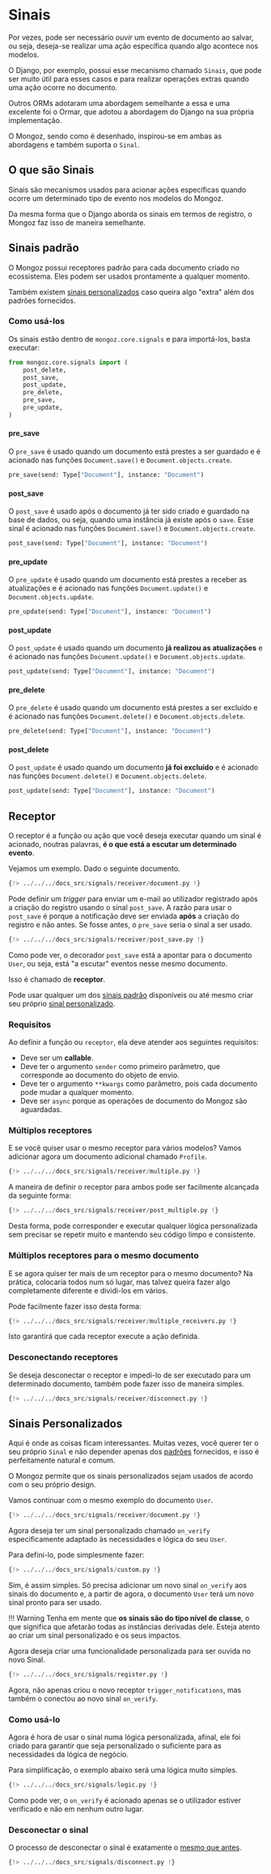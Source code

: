 # Sinais

Por vezes, pode ser necessário *ouvir* um evento de documento ao salvar, ou seja, deseja-se realizar uma ação específica quando algo acontece nos modelos.

O Django, por exemplo, possui esse mecanismo chamado `Sinais`, que pode ser muito útil para esses casos e para realizar operações extras quando uma ação ocorre no documento.

Outros ORMs adotaram uma abordagem semelhante a essa e uma excelente foi o Ormar, que adotou a abordagem do Django na sua própria implementação.

O Mongoz, sendo como é desenhado, inspirou-se em ambas as abordagens e também suporta o `Sinal`.

## O que são Sinais

Sinais são mecanismos usados para acionar ações específicas quando ocorre um determinado tipo de evento nos modelos do Mongoz.

Da mesma forma que o Django aborda os sinais em termos de registro, o Mongoz faz isso de maneira semelhante.

## Sinais padrão

O Mongoz possui receptores padrão para cada documento criado no ecossistema. Eles podem ser usados prontamente a qualquer momento.

Também existem [sinais personalizados](#sinais-personalizados) caso queira algo "extra" além dos padrões fornecidos.

### Como usá-los

Os sinais estão dentro de `mongoz.core.signals` e para importá-los, basta executar:

``` python
from mongoz.core.signals import (
    post_delete,
    post_save,
    post_update,
    pre_delete,
    pre_save,
    pre_update,
)
```

#### pre_save

O `pre_save` é usado quando um documento está prestes a ser guardado e é acionado nas funções `Document.save()` e `Document.objects.create`.

```python
pre_save(send: Type["Document"], instance: "Document")
```

#### post_save

O `post_save` é usado após o documento já ter sido criado e guardado na base de dados, ou seja, quando uma instância já existe após o `save`. Esse sinal é acionado nas funções `Document.save()` e `Document.objects.create`.

```python
post_save(send: Type["Document"], instance: "Document")
```

#### pre_update

O `pre_update` é usado quando um documento está prestes a receber as atualizações e é acionado nas funções `Document.update()` e `Document.objects.update`.

```python
pre_update(send: Type["Document"], instance: "Document")
```

#### post_update

O `post_update` é usado quando um documento **já realizou as atualizações** e é acionado nas funções `Document.update()` e `Document.objects.update`.

```python
post_update(send: Type["Document"], instance: "Document")
```

#### pre_delete

O `pre_delete` é usado quando um documento está prestes a ser excluído e é acionado nas funções `Document.delete()` e `Document.objects.delete`.

```python
pre_delete(send: Type["Document"], instance: "Document")
```

#### post_delete

O `post_update` é usado quando um documento **já foi excluído** e é acionado nas funções `Document.delete()` e `Document.objects.delete`.

```python
post_update(send: Type["Document"], instance: "Document")
```

## Receptor

O receptor é a função ou ação que você deseja executar quando um sinal é acionado, noutras palavras, **é o que está a escutar um determinado evento**.

Vejamos um exemplo. Dado o seguinte documento.

```python
{!> ../../../docs_src/signals/receiver/document.py !}
```

Pode definir um *trigger* para enviar um e-mail ao utilizador registrado após a criação do registro usando o sinal `post_save`. A razão para usar o `post_save` é porque a notificação deve ser enviada **após** a criação do registro e não antes. Se fosse antes, o `pre_save` seria o sinal a ser usado.

```python hl_lines="11-12"
{!> ../../../docs_src/signals/receiver/post_save.py !}
```

Como pode ver, o decorador `post_save` está a apontar para o documento `User`, ou seja, está "a escutar" eventos nesse mesmo documento.

Isso é chamado de **receptor**.

Pode usar qualquer um dos [sinais padrão](#sinais-padrão) disponíveis ou até mesmo criar seu próprio [sinal personalizado](#sinais-personalizados).

### Requisitos

Ao definir a função ou `receptor`, ela deve atender aos seguintes requisitos:

* Deve ser um **callable**.
* Deve ter o argumento `sender` como primeiro parâmetro, que corresponde ao documento do objeto de envio.
* Deve ter o argumento `**kwargs` como parâmetro, pois cada documento pode mudar a qualquer momento.
* Deve ser `async` porque as operações de documento do Mongoz são aguardadas.

### Múltiplos receptores

E se você quiser usar o mesmo receptor para vários modelos? Vamos adicionar agora um documento adicional chamado `Profile`.

```python
{!> ../../../docs_src/signals/receiver/multiple.py !}
```

A maneira de definir o receptor para ambos pode ser facilmente alcançada da seguinte forma:

```python hl_lines="11"
{!> ../../../docs_src/signals/receiver/post_multiple.py !}
```

Desta forma, pode corresponder e executar qualquer lógica personalizada sem precisar se repetir muito e mantendo seu código limpo e consistente.

### Múltiplos receptores para o mesmo documento

E se agora quiser ter mais de um receptor para o mesmo documento? Na prática, colocaria todos num só lugar, mas talvez queira fazer algo completamente diferente e dividi-los em vários.

Pode facilmente fazer isso desta forma:

```python
{!> ../../../docs_src/signals/receiver/multiple_receivers.py !}
```

Isto garantirá que cada receptor execute a ação definida.

### Desconectando receptores

Se deseja desconectar o receptor e impedi-lo de ser executado para um determinado documento, também pode fazer isso de maneira simples.

```python hl_lines="20 23"
{!> ../../../docs_src/signals/receiver/disconnect.py !}
```

## Sinais Personalizados

Aqui é onde as coisas ficam interessantes. Muitas vezes, você querer ter o seu próprio `Sinal` e não depender apenas dos [padrões](#sinais-padrão) fornecidos, e isso é perfeitamente natural e comum.

O Mongoz permite que os sinais personalizados sejam usados de acordo com o seu próprio design.

Vamos continuar com o mesmo exemplo do documento `User`.

```python
{!> ../../../docs_src/signals/receiver/document.py !}
```

Agora deseja ter um sinal personalizado chamado `on_verify` especificamente adaptado às necessidades e lógica do seu `User`.

Para defini-lo, pode simplesmente fazer:

```python hl_lines="17"
{!> ../../../docs_src/signals/custom.py !}
```

Sim, é assim simples. Só precisa adicionar um novo sinal `on_verify` aos sinais do documento e, a partir de agora, o documento `User` terá um novo sinal pronto para ser usado.

!!! Warning
    Tenha em mente que **os sinais são do tipo nível de classe**, o que significa que afetarão todas as instâncias derivadas dele. Esteja atento ao criar um sinal personalizado e os seus impactos.

Agora deseja criar uma funcionalidade personalizada para ser ouvida no novo Sinal.

```python hl_lines="21 30"
{!> ../../../docs_src/signals/register.py !}
```

Agora, não apenas criou o novo receptor `trigger_notifications`, mas também o conectou ao novo sinal `on_verify`.

### Como usá-lo

Agora é hora de usar o sinal numa lógica personalizada, afinal, ele foi criado para garantir que seja personalizado o suficiente para as necessidades da lógica de negócio.

Para simplificação, o exemplo abaixo será uma lógica muito simples.

```python hl_lines="17"
{!> ../../../docs_src/signals/logic.py !}
```

Como pode ver, o `on_verify` é acionado apenas se o utilizador estiver verificado e não em nenhum outro lugar.

### Desconectar o sinal

O processo de desconectar o sinal é exatamente o [mesmo que antes](#desconectando-receptores).

```python hl_lines="10"
{!> ../../../docs_src/signals/disconnect.py !}
```
